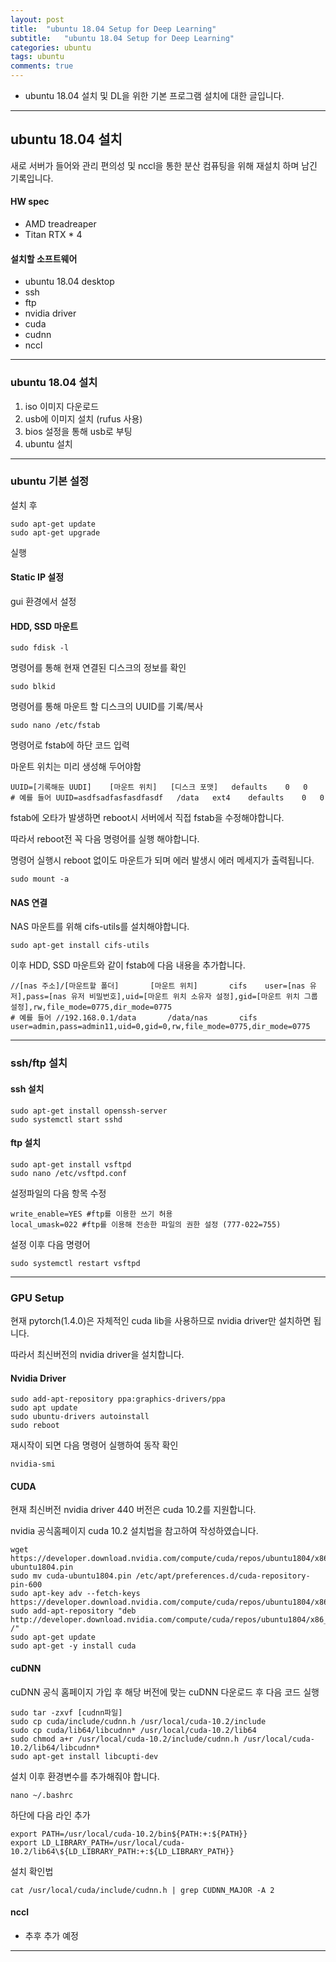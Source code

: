 ```yaml
---
layout: post
title:  "ubuntu 18.04 Setup for Deep Learning"
subtitle:   "ubuntu 18.04 Setup for Deep Learning"
categories: ubuntu
tags: ubuntu
comments: true
---
```


- ubuntu 18.04 설치 및 DL을 위한 기본 프로그램 설치에 대한 글입니다.

---


## ubuntu 18.04 설치
새로 서버가 들어와 관리 편의성 및 nccl을 통한 분산 컴퓨팅을 위해 재설치 하며 남긴 기록입니다.

#### HW spec
- AMD treadreaper
- Titan RTX * 4

#### 설치할 소프트웨어
- ubuntu 18.04 desktop
- ssh
- ftp
- nvidia driver
- cuda
- cudnn
- nccl

---

### ubuntu 18.04 설치

1. iso 이미지 다운로드
2. usb에 이미지 설치 (rufus 사용)
3. bios 설정을 통해 usb로 부팅
4. ubuntu 설치

---

### ubuntu 기본 설정

설치 후 
```{.bash}
sudo apt-get update
sudo apt-get upgrade
```
실행

#### Static IP 설정

gui 환경에서 설정

#### HDD, SSD 마운트

```{.bash}
sudo fdisk -l
```

명령어를 통해 현재 연결된 디스크의 정보를 확인

```{.bash}
sudo blkid
```

명령어를 통해 마운트 할 디스크의 UUID를 기록/복사

```{.bash}
sudo nano /etc/fstab
```

명령어로 fstab에 하단 코드 입력

마운트 위치는 미리 생성해 두어야함

```{.bash}
UUID=[기록해둔 UUDI]    [마운트 위치]   [디스크 포맷]   defaults    0   0
# 예를 들어 UUID=asdfsadfasfasdfasdf   /data   ext4    defaults    0   0
```

fstab에 오타가 발생하면 reboot시 서버에서 직접 fstab을 수정해야합니다.

따라서 reboot전 꼭 다음 명령어를 실행 해야합니다.

명령어 실행시 reboot 없이도 마운트가 되며 에러 발생시 에러 메세지가 출력됩니다.

```{.bash}
sudo mount -a
```

#### NAS 연결

NAS 마운트를 위해 cifs-utils를 설치해야합니다.

```{.bash}
sudo apt-get install cifs-utils
```

이후 HDD, SSD 마운트와 같이 fstab에 다음 내용을 추가합니다.

```{.bash}
//[nas 주소]/[마운트할 폴더]       [마운트 위치]       cifs    user=[nas 유저],pass=[nas 유저 비밀번호],uid=[마운트 위치 소유자 설정],gid=[마운트 위치 그룹 설정],rw,file_mode=0775,dir_mode=0775
# 예를 들어 //192.168.0.1/data       /data/nas       cifs    user=admin,pass=admin11,uid=0,gid=0,rw,file_mode=0775,dir_mode=0775
```

---

### ssh/ftp 설치
#### ssh 설치

```{.bash}
sudo apt-get install openssh-server
sudo systemctl start sshd
```

#### ftp 설치

```{.bash}
sudo apt-get install vsftpd
sudo nano /etc/vsftpd.conf
```

설정파일의 다음 항목 수정

```{.bash}
write_enable=YES #ftp를 이용한 쓰기 허용
local_umask=022 #ftp를 이용해 전송한 파일의 권한 설정 (777-022=755)
```

설정 이후 다음 명령어

```{.bash}
sudo systemctl restart vsftpd
```

---

### GPU Setup

현재 pytorch(1.4.0)은 자체적인 cuda lib을 사용하므로 nvidia driver만 설치하면 됩니다.

따라서 최신버전의 nvidia driver을 설치합니다.

#### Nvidia Driver

```{.bash}
sudo add-apt-repository ppa:graphics-drivers/ppa
sudo apt update
sudo ubuntu-drivers autoinstall
sudo reboot
```

재시작이 되면 다음 명령어 실행하여 동작 확인

```{.bash}
nvidia-smi
```

#### CUDA

현재 최신버전 nvidia driver 440 버전은 cuda 10.2를 지원합니다.

nvidia 공식홈페이지 cuda 10.2 설치법을 참고하여 작성하였습니다.

```{.bash}
wget https://developer.download.nvidia.com/compute/cuda/repos/ubuntu1804/x86_64/cuda-ubuntu1804.pin
sudo mv cuda-ubuntu1804.pin /etc/apt/preferences.d/cuda-repository-pin-600
sudo apt-key adv --fetch-keys https://developer.download.nvidia.com/compute/cuda/repos/ubuntu1804/x86_64/7fa2af80.pub
sudo add-apt-repository "deb http://developer.download.nvidia.com/compute/cuda/repos/ubuntu1804/x86_64/ /"
sudo apt-get update
sudo apt-get -y install cuda
```

#### cuDNN

cuDNN 공식 홈페이지 가입 후 해당 버전에 맞는 cuDNN 다운로드 후 다음 코드 실행

```{.bash}
sudo tar -zxvf [cudnn파일]
sudo cp cuda/include/cudnn.h /usr/local/cuda-10.2/include
sudo cp cuda/lib64/libcudnn* /usr/local/cuda-10.2/lib64
sudo chmod a+r /usr/local/cuda-10.2/include/cudnn.h /usr/local/cuda-10.2/lib64/libcudnn*
sudo apt-get install libcupti-dev
```

설치 이후 환경변수를 추가해줘야 합니다.

```{.bash}
nano ~/.bashrc
```

하단에 다음 라인 추가

```{.bash}
export PATH=/usr/local/cuda-10.2/bin${PATH:+:${PATH}}
export LD_LIBRARY_PATH=/usr/local/cuda-10.2/lib64\${LD_LIBRARY_PATH:+:${LD_LIBRARY_PATH}}
```

설치 확인법

```{.bash}
cat /usr/local/cuda/include/cudnn.h | grep CUDNN_MAJOR -A 2
```

#### nccl

- 추후 추가 예정

---

